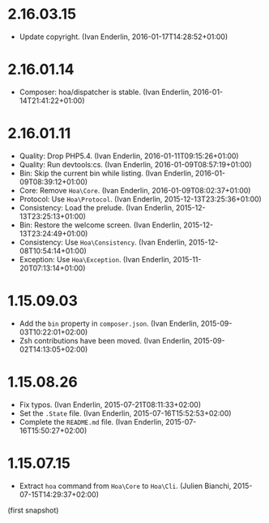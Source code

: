 # 2.16.03.15

  * Update copyright. (Ivan Enderlin, 2016-01-17T14:28:52+01:00)

# 2.16.01.14

  * Composer: hoa/dispatcher is stable. (Ivan Enderlin, 2016-01-14T21:41:22+01:00)

# 2.16.01.11

  * Quality: Drop PHP5.4. (Ivan Enderlin, 2016-01-11T09:15:26+01:00)
  * Quality: Run devtools:cs. (Ivan Enderlin, 2016-01-09T08:57:19+01:00)
  * Bin: Skip the current bin while listing. (Ivan Enderlin, 2016-01-09T08:39:12+01:00)
  * Core: Remove `Hoa\Core`. (Ivan Enderlin, 2016-01-09T08:02:37+01:00)
  * Protocol: Use `Hoa\Protocol`. (Ivan Enderlin, 2015-12-13T23:25:36+01:00)
  * Consistency: Load the prelude. (Ivan Enderlin, 2015-12-13T23:25:13+01:00)
  * Bin: Restore the welcome screen. (Ivan Enderlin, 2015-12-13T23:24:49+01:00)
  * Consistency: Use `Hoa\Consistency`. (Ivan Enderlin, 2015-12-08T10:54:14+01:00)
  * Exception: Use `Hoa\Exception`. (Ivan Enderlin, 2015-11-20T07:13:14+01:00)

# 1.15.09.03

  * Add the `bin` property in `composer.json`. (Ivan Enderlin, 2015-09-03T10:22:01+02:00)
  * Zsh contributions have been moved. (Ivan Enderlin, 2015-09-02T14:13:05+02:00)

# 1.15.08.26

  * Fix typos. (Ivan Enderlin, 2015-07-21T08:11:33+02:00)
  * Set the `.State` file. (Ivan Enderlin, 2015-07-16T15:52:53+02:00)
  * Complete the `README.md` file. (Ivan Enderlin, 2015-07-16T15:50:27+02:00)

# 1.15.07.15

  * Extract `hoa` command from `Hoa\Core` to `Hoa\Cli`. (Julien Bianchi, 2015-07-15T14:29:37+02:00)

(first snapshot)
